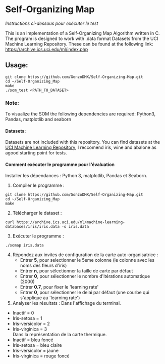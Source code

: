 # Self-Organizing Map

_Instructions ci-dessous pour exécuter le test_</br>

This is an implementation of a Self-Organizing Map Algorithm written in C.
The program is designed to work with .data format Datasets from the UCI Machine Learning Repository.
These can be found at the following link: https://archive.ics.uci.edu/ml/index.php

## Usage:
```
git clone https://github.com/GonzoDMX/Self-Organizing-Map.git
cd ~/Self-Organizing_Map
make
./som_test <PATH_TO_DATASET>
```

### Note:
To visualize the SOM the following dependencies are required: Python3, Pandas, matplotlib and seaborn

#### Datasets:
Datasets are not included with this repository. You can find datasets at the [UCI Machine Learning Repository](https://archive.ics.uci.edu), I reccomend iris, wine and abalone as agood starting point for tests.

#### Comment exécuter le programme pour l'évaluation
Installer les dépendances : Python 3, matplotlib, Pandas et Seaborn.
1. Compiler le programme :
```
git clone https://github.com/GonzoDMX/Self-Organizing-Map.git
cd ~/Self-Organizing_Map
make
```
2. Télécharger le dataset :
```
curl https://archive.ics.uci.edu/ml/machine-learning-databases/iris/iris.data -o iris.data
```
3. Exécuter le programme :
```
./somap iris.data
```
4. Répondez aux invites de configuration de la carte auto-organisatrice :
	- Entrer **5**,   pour selectionner le 5eme colonne (le colonne avec les noms des fleurs d'iris)
	- Entrer **n**,   pour sélectionner la taille de carte par défaut
	- Entrer **0**,   pour sélectionner le nombre d'itérations automatique (2000)
	- Entrer **0.7**, pour fixer le 'learning rate'
	- Entrer **0**,   pour sélectionner le delai par défaut (une courbe qui s'applique au 'learning rate')
5. Analyser les résultats :
Dans l'affichage du terminal.
- Inactif         = 0
- Iris-setosa     = 1
- Iris-versicolor = 2
- Iris-virginica  = 3</br>
Dans la représentation de la carte thermique.
- Inactif         = bleu foncé
- Iris-setosa     = bleu claire
- Iris-versicolor = jaune
- Iris-virginica  = rouge foncé
